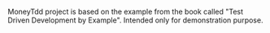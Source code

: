 MoneyTdd project is based on the example from the book called "Test Driven Development by Example".
Intended only for demonstration purpose.
